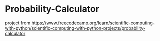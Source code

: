 # Probability-Calculator
project from https://www.freecodecamp.org/learn/scientific-computing-with-python/scientific-computing-with-python-projects/probability-calculator
